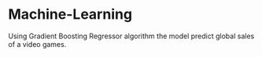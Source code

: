 # Machine-Learning
Using Gradient Boosting Regressor algorithm the model predict  global sales of a video games.
